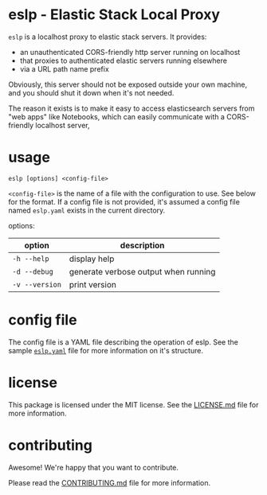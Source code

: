 eslp - Elastic Stack Local Proxy
================================================================================

`eslp` is a localhost proxy to elastic stack servers.  It provides:

- an unauthenticated CORS-friendly http server running on localhost
- that proxies to authenticated elastic servers running elsewhere
- via a URL path name prefix

Obviously, this server should not be exposed outside your own machine,
and you should shut it down when it's not needed.

The reason it exists is to make it easy to access elasticsearch servers from
"web apps" like Notebooks, which can easily communicate with a CORS-friendly
localhost server, 

usage
================================================================================

    eslp [options] <config-file>

`<config-file>` is the name of a file with the configuration to use.  See
below for the format.  If a config file is not provided, it's assumed a 
config file named `eslp.yaml` exists in the current directory.

options:

| option | description |
| ------ | ----------- |
| `-h --help`    | display help
| `-d --debug`   | generate verbose output when running
| `-v --version` | print version


config file
================================================================================

The config file is a YAML file describing the operation of eslp.  See the
sample [`eslp.yaml`](eslp.yaml) file for more information on it's structure.


license
================================================================================

This package is licensed under the MIT license.  See the [LICENSE.md][] file
for more information.


contributing
================================================================================

Awesome!  We're happy that you want to contribute.

Please read the [CONTRIBUTING.md][] file for more information.


[LICENSE.md]: LICENSE.md
[CONTRIBUTING.md]: CONTRIBUTING.md
[CHANGELOG.md]: CHANGELOG.md